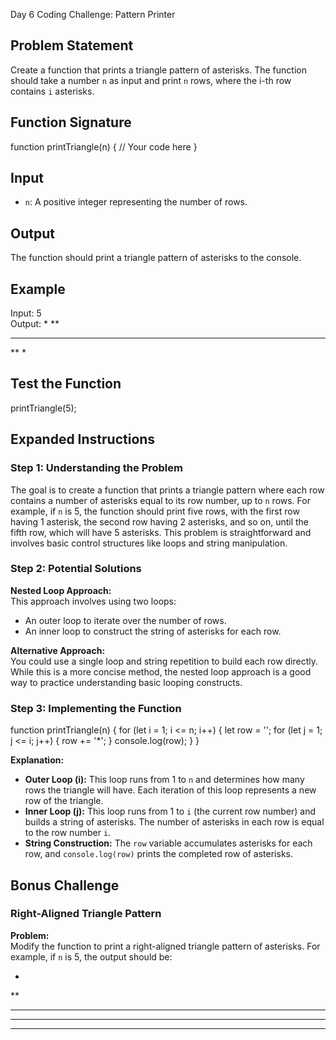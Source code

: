 Day 6 Coding Challenge: Pattern Printer

## Problem Statement
Create a function that prints a triangle pattern of asterisks. The function should take a number `n` as input and print `n` rows, where the i-th row contains `i` asterisks.

## Function Signature
function printTriangle(n) {
   // Your code here 
}

## Input
- `n`: A positive integer representing the number of rows.

## Output
The function should print a triangle pattern of asterisks to the console.

## Example
Input: 5  
Output:
*
**
***
**
*

## Test the Function
printTriangle(5);

## Expanded Instructions

### Step 1: Understanding the Problem
The goal is to create a function that prints a triangle pattern where each row contains a number of asterisks equal to its row number, up to `n` rows. For example, if `n` is 5, the function should print five rows, with the first row having 1 asterisk, the second row having 2 asterisks, and so on, until the fifth row, which will have 5 asterisks. This problem is straightforward and involves basic control structures like loops and string manipulation.

### Step 2: Potential Solutions

**Nested Loop Approach:**  
This approach involves using two loops:
- An outer loop to iterate over the number of rows.
- An inner loop to construct the string of asterisks for each row.

**Alternative Approach:**  
You could use a single loop and string repetition to build each row directly. While this is a more concise method, the nested loop approach is a good way to practice understanding basic looping constructs.

### Step 3: Implementing the Function

function printTriangle(n) {
  for (let i = 1; i <= n; i++) {
    let row = '';
    for (let j = 1; j <= i; j++) {
      row += '*';
    }
    console.log(row);
  }
}

**Explanation:**  
- **Outer Loop (i):** This loop runs from 1 to `n` and determines how many rows the triangle will have. Each iteration of this loop represents a new row of the triangle.
- **Inner Loop (j):** This loop runs from 1 to `i` (the current row number) and builds a string of asterisks. The number of asterisks in each row is equal to the row number `i`.
- **String Construction:** The `row` variable accumulates asterisks for each row, and `console.log(row)` prints the completed row of asterisks.

## Bonus Challenge

### Right-Aligned Triangle Pattern
**Problem:**  
Modify the function to print a right-aligned triangle pattern of asterisks. For example, if `n` is 5, the output should be:

*
**
***
****
*****